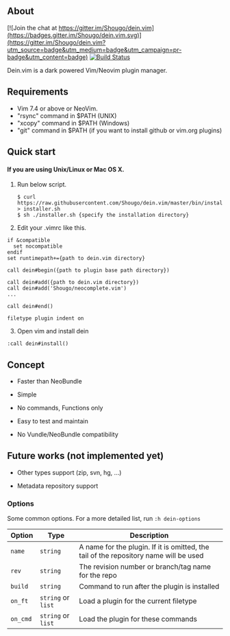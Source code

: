 ## About

[![Join the chat at https://gitter.im/Shougo/dein.vim](https://badges.gitter.im/Shougo/dein.vim.svg)](https://gitter.im/Shougo/dein.vim?utm_source=badge&utm_medium=badge&utm_campaign=pr-badge&utm_content=badge) [![Build Status](https://travis-ci.org/Shougo/dein.vim.svg?branch=master)](https://travis-ci.org/Shougo/dein.vim)

Dein.vim is a dark powered Vim/Neovim plugin manager.


## Requirements

* Vim 7.4 or above or NeoVim.
* "rsync" command in $PATH (UNIX)
* "xcopy" command in $PATH (Windows)
* "git" command in $PATH (if you want to install github or vim.org plugins)

## Quick start

#### If you are using Unix/Linux or Mac OS X.

1. Run below script.

     ```
     $ curl https://raw.githubusercontent.com/Shougo/dein.vim/master/bin/installer.sh > installer.sh
     $ sh ./installer.sh {specify the installation directory}
     ```

2. Edit your .vimrc like this.

```vim
if &compatible
  set nocompatible
endif
set runtimepath+={path to dein.vim directory}

call dein#begin({path to plugin base path directory})

call dein#add({path to dein.vim directory})
call dein#add('Shougo/neocomplete.vim')
...

call dein#end()

filetype plugin indent on
```

3. Open vim and install dein

```vim
:call dein#install()
```

## Concept

* Faster than NeoBundle

* Simple

* No commands, Functions only

* Easy to test and maintain

* No Vundle/NeoBundle compatibility

## Future works (not implemented yet)

* Other types support (zip, svn, hg, ...)

* Metadata repository support

### Options

Some common options. For a more detailed list, run `:h dein-options`

| Option    | Type               | Description                                                                           |
|-----------|--------------------|---------------------------------------------------------------------------------------|
| `name`    | `string`           | A name for the plugin. If it is omitted, the tail of the repository name will be used |
| `rev`     | `string`           | The revision number or branch/tag name for the repo                                   |
| `build`   | `string`           | Command to run after the plugin is installed                                          |
| `on_ft`   | `string` or `list` | Load a plugin for the current filetype                                                |
| `on_cmd`  | `string` or `list` | Load the plugin for these commands                                                    |

